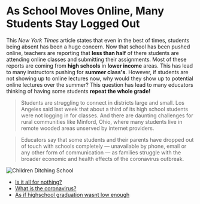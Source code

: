 # As School Moves Online, Many Students Stay Logged Out

This _New York Times_ article states that even in the best of times, students being absent has been a huge concern. Now that school has been pushed online, teachers are reporting that **less than half** of there students are attending online classes and submitting their assignments. Most of these reports are coming from **high schools** in **lower income** areas. This has lead to many instructors pushing for **summer class's**. However, if students are not showing up to online lectures now, why would they show up to potential online lectures over the summer? This question has lead to many educators thinking of having some students **repeat the whole grade!**

>Students are struggling to connect in districts large and small. Los Angeles said last week that about a third of its high school students were not logging in for classes. And there are daunting challenges for rural communities like Minford, Ohio, where many students live in remote wooded areas unserved by internet providers.

>Educators say that some students and their parents have dropped out of touch with schools completely — unavailable by phone, email or any other form of communication — as families struggle with the broader economic and health effects of the coronavirus outbreak.

![Children Ditching School](https://cdn.vox-cdn.com/thumbor/OIehngqjuIDhZE2GSCDg_moJ3B8=/0x0:1200x800/920x613/filters:focal(504x304:696x496):format(webp)/cdn.vox-cdn.com/uploads/chorus_image/image/64489147/978462.0.jpg)

- [Is it all for nothing?](https://www.cnn.com/2020/04/07/health/school-closures-coronavirus-intl/index.html)
- [What is the coronavirus?](https://www.hopkinsmedicine.org/health/conditions-and-diseases/coronavirus)
- [As if highschool graduation wasnt low enough](https://nces.ed.gov/programs/coe/indicator_coi.asp)
